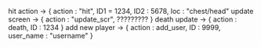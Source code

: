 hit action -> { action : "hit", ID1 = 1234, ID2 : 5678, loc : "chest/head"
update screen -> { action : "update_scr", ????????? }
death update -> { action : death, ID : 1234 }
add new player -> { action : add_user, ID : 9999, user_name : "username" }

